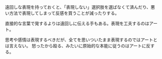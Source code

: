 遠回しな表現を持っておくと、「表現しない」選択肢を選ばなくて済んだり、悪い方法で表現してしまって反感を買うことが減ったりする。

直接的な言葉で発するよりは遠回しに伝える手もある。表現を工夫するのはアート。

思考や感情は表現するべきだが、全てを思いついたまま表現するのではアートとは言えない。
怒ったから殴る、みたいに原始的な本能に従うのはアートに反する。
